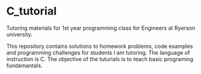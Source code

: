 # C_tutorial
Tutoring materials for 1st year programming class for Engineers at Ryerson university. 

This repository contains solutions to homework problems, code examples and programming challenges for students I am tutoring.
The language of instruction is C. The objective of the tuturials is to teach basic programing fundamantals.
